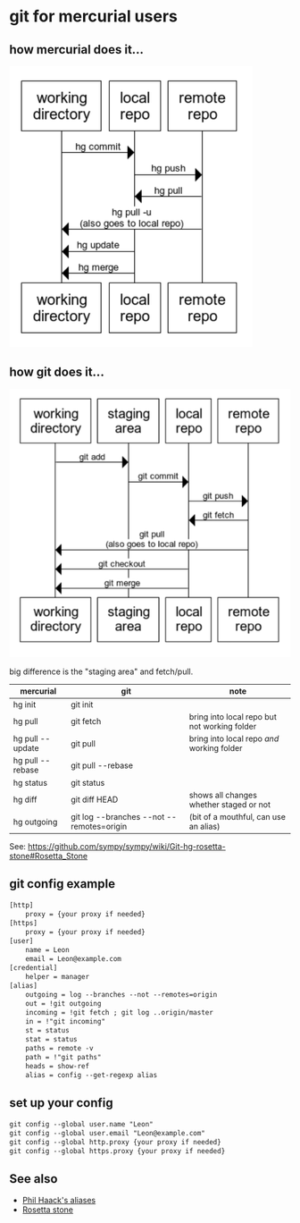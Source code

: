 # git for mercurial users


## how mercurial does it...

![mercurial overview](mercurial_overview.png)


## how git does it...

![git overview](git_overview.png)

big difference is the "staging area" and fetch/pull.

|mercurial | git | note
|----|----|----|
| hg init | git init | |
| hg pull | git fetch | bring into local repo but not working folder |
| hg pull --update | git pull | bring into local repo *and* working folder |
| hg pull --rebase | git pull --rebase | |
| hg status | git status | |
| hg diff | git diff HEAD | shows all changes whether staged or not |
| hg outgoing | git log --branches --not --remotes=origin | (bit of a mouthful, can use an alias)|


See: <https://github.com/sympy/sympy/wiki/Git-hg-rosetta-stone#Rosetta_Stone>




## git config example

	[http]
		proxy = {your proxy if needed}
	[https]
		proxy = {your proxy if needed}
	[user]
		name = Leon 
		email = Leon@example.com
	[credential]
		helper = manager
	[alias]
		outgoing = log --branches --not --remotes=origin
		out = !git outgoing
		incoming = !git fetch ; git log ..origin/master
		in = !"git incoming"
		st = status
		stat = status
		paths = remote -v
		path = !"git paths"
		heads = show-ref
		alias = config --get-regexp alias
		

## set up your config


	git config --global user.name "Leon"
	git config --global user.email "Leon@example.com"
	git config --global http.proxy {your proxy if needed}
	git config --global https.proxy {your proxy if needed}



## See also

* [Phil Haack's aliases](http://haacked.com/archive/2014/07/28/github-flow-aliases/)
* [Rosetta stone](https://github.com/sympy/sympy/wiki/Git-hg-rosetta-stone#Rosetta_Stone)